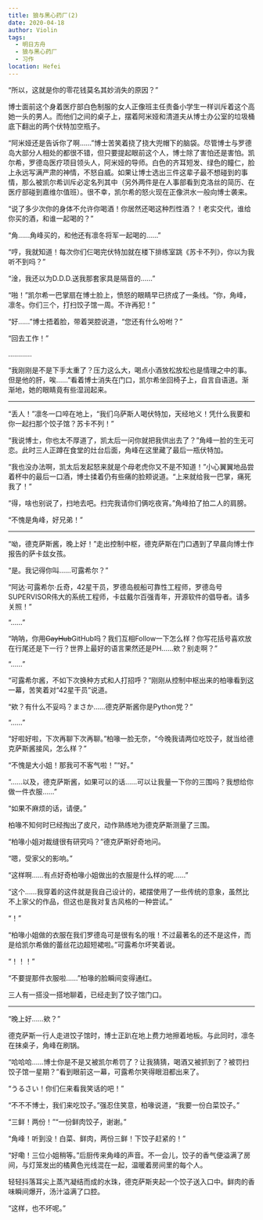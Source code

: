 ```yaml
---
title: 狼与黑心药厂(2)
date: 2020-04-18
author: Violin
tags:
  - 明日方舟
  - 狼与黑心药厂
  - 习作
location: Hefei
---
```


“所以，这就是你的零花钱莫名其妙消失的原因？”

博士面前这个身着医疗部白色制服的女人正像班主任责备小学生一样训斥着这个高她一头的男人。而他们之间的桌子上，摆着阿米娅和清道夫从博士办公室的垃圾桶底下翻出的两个伏特加空瓶子。

“阿米娅还是告诉你了啊……”博士苦笑着挠了挠大兜帽下的脑袋。尽管博士与罗德岛大部分人相处的都很不错，但只要提起眼前这个人，博士除了害怕还是害怕。凯尔希，罗德岛医疗项目领头人，阿米娅的导师。白色的齐耳短发、绿色的瞳仁，脸上永远写满严肃的神情，不怒自威。如果让博士选出三件这辈子最不想碰到的事情，那么被凯尔希训斥必定名列其中（另外两件是在人事部看到克洛丝的简历、在医疗部碰到嘉维尔值班）。很不幸，凯尔希的怒火现在正像洪水一般向博士袭来。

“说了多少次你的身体不允许你喝酒！你居然还喝这种烈性酒？！老实交代，谁给你买的酒，和谁一起喝的？”

“角……角峰买的，和他还有凛冬将军一起喝的……”

“哼，我就知道！每次你们仨喝完伏特加就在楼下排练室跳《苏卡不列》，你以为我听不到吗？”

“淦，我还以为D.D.D.送我那套家具是隔音的……”

“啪！”凯尔希一巴掌扇在博士脸上，愤怒的眼睛早已挤成了一条线。“你，角峰，凛冬。你们三个，打扫饺子馆一周。不许再犯！”

“好……”博士捂着脸，带着哭腔说道，“您还有什么吩咐？”

“回去工作！”

…………

“我刚刚是不是下手太重了？压力这么大，喝点小酒放松放松也是情理之中的事。但是他的肝，唉……”看着博士消失在门口，凯尔希坐回椅子上，自言自语道。渐渐地，她的眼睛竟有些湿润起来。

----

“丢人！”凛冬一口啐在地上，“我们乌萨斯人喝伏特加，天经地义！凭什么我要和你一起扫那个饺子馆？苏卡不列！”

“我说博士，你也太不厚道了，凯太后一问你就把我供出去了？”角峰一脸的生无可恋。此时三人正蹲在食堂的灶台后面，角峰在这里藏了最后一瓶伏特加。

“我也没办法啊，凯太后发起怒来就是个母老虎你又不是不知道！”小心翼翼地品尝着杯中的最后一口酒，博士揉着仍有些痛的脸颊说道。“上来就给我一巴掌，痛死我了！”

“得，啥也别说了，扫地去吧。扫完我请你们俩吃夜宵。”角峰拍了拍二人的肩膀。

“不愧是角峰，好兄弟！”

----

“呦，德克萨斯酱，晚上好！”走出控制中枢，德克萨斯在门口遇到了早晨向博士作报告的萨卡兹女孩。

“是。我记得你叫……可露希尔？”

“阿达·可露希尔·丘奇，42星干员，罗德岛舰船可靠性工程师，罗德岛号SUPERVISOR伟大的系统工程师，卡兹戴尔百强青年，开源软件的倡导者。请多关照！”

“……”

“呐呐，你用<del>GayHub</del>GitHub吗？我们互相Follow一下怎么样？你写花括号喜欢放在行尾还是下一行？世界上最好的语言果然还是PH……欸？别走啊？”

“……”

“可露希尔酱，不如下次换种方式和人打招呼？”刚刚从控制中枢出来的柏喙看到这一幕，苦笑着对“42星干员”说道。

“欸？有什么不妥吗？まさか……德克萨斯酱你是Python党？”

“……”

“好啦好啦，下次再聊下次再聊。”柏喙一脸无奈，“今晚我请两位吃饺子，就当给德克萨斯酱接风，怎么样？”

“不愧是大小姐！那我可不客气啦！”“好。”

“……以及，德克萨斯酱，如果可以的话……可以让我量一下你的三围吗？我想给你做一件衣服……”

“如果不麻烦的话，请便。”

柏喙不知何时已经掏出了皮尺，动作熟练地为德克萨斯测量了三围。

“柏喙小姐对裁缝很有研究吗？”德克萨斯好奇地问。

“嗯，受家父的影响。”

“这样啊……有点好奇柏喙小姐做出的衣服是什么样的呢……”

“这个……我穿着的这件就是我自己设计的，裙摆使用了一些传统的意象，虽然比不上家父的作品，但这也是我对复古风格的一种尝试。”

“！”

“柏喙小姐做的衣服在我们罗德岛可是很有名的哦！不过最著名的还不是这件，而是给凯尔希做的蕾丝花边超短裙啦。”可露希尔坏笑着说。

“！！！”

“不要提那件衣服啦……”柏喙的脸瞬间变得通红。

三人有一搭没一搭地聊着，已经走到了饺子馆门口。

----

“晚上好……欸？”

德克萨斯一行人走进饺子馆时，博士正趴在地上费力地擦着地板。与此同时，凛冬在抹桌子，角峰在刷锅。

“哈哈哈……博士你是不是又被凯尔希罚了？让我猜猜，喝酒又被抓到了？被罚扫饺子馆一星期？”看到眼前这一幕，可露希尔笑得眼泪都出来了。

“うるさい！你们仨来看我笑话的吧！”

“不不不博士，我们来吃饺子。”强忍住笑意，柏喙说道，“我要一份白菜饺子。”

“三鲜！两份！”“一份鲜肉饺子，谢谢。”

“角峰！听到没！白菜、鲜肉，两份三鲜！下饺子赶紧的！”

“好嘞！三位小姐稍等。”后厨传来角峰的声音。不一会儿，饺子的香气便溢满了房间，与灯笼发出的橘黄色光线混在一起，温暖着房间里的每个人。

轻轻抖落耳尖上蒸汽凝结而成的水珠，德克萨斯夹起一个饺子送入口中。鲜肉的香味瞬间爆开，汤汁溢满了口腔。

“这样，也不坏呢。”